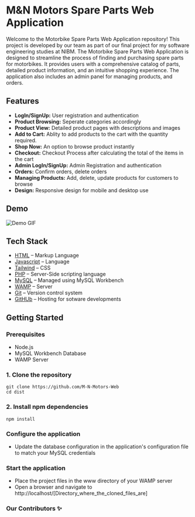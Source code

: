 # M&N Motors Spare Parts Web Application
Welcome to the Motorbike Spare Parts Web Application repository! This project is developed by our team as part of our final project for my software engineering studies at NIBM. 
The Motorbike Spare Parts Web Application is designed to streamline the process of finding and purchasing spare parts for motorbikes. It provides users with a comprehensive catalog of parts, detailed product information, and an intuitive shopping experience. The application also includes an admin panel for managing products, and orders.

## Features
- **LogIn/SignUp:** User registration and authentication
- **Product Browsing:** Seperate categories accordingly
- **Product View:** Detailed product pages with descriptions and images
- **Add to Cart:** Ablity to add products to the cart with the quantity required.
- **Shop Now:** An option to browse product instantly
- **Checkout:** Checkout Process after calculating the total of the items in the cart
- **Admin LogIn/SignUp:** Admin Registration and authentication
- **Orders:** Confirm orders, delete orders
- **Managing Products:** Add, delete, update products for customers to browse
- **Design:** Responsive design for mobile and desktop use

## Demo
![Demo GIF](.demo.gif)

## Tech Stack

- [HTML](https://nextjs.org/) – Markup Language
- [Javascript](https://developer.mozilla.org/en-US/docs/Web/JavaScript) – Language
- [Tailwind](https://tailwindcss.com/) – CSS
- [PHP](https://www.php.net/) – Server-Side scripting language
- [MySQL](https://www.mysql.com/) – Managed using MySQL Workbench
- [WAMP](https://www.wampserver.com/en/download-wampserver-64bits/) – Server
- [Git](https://git-scm.com/) – Version control system
- [GitHUb](https://github.com/) – Hosting for sotware developments

## Getting Started

### Prerequisites

- Node.js
- MySQL Workbench Database
- WAMP Server

### 1. Clone the repository

```shell
git clone https://github.com/M-N-Motors-Web
cd dist
```

### 2. Install npm dependencies

```shell
npm install
```

### Configure the application

- Update the database configuration in the application's configuration file to match your MySQL credentials

### Start the application

- Place the project files in the www directory of your WAMP server
- Open a browser and navigate to http://localhost/[Directory_where_the_cloned_files_are]

### Our Contributors ✨


